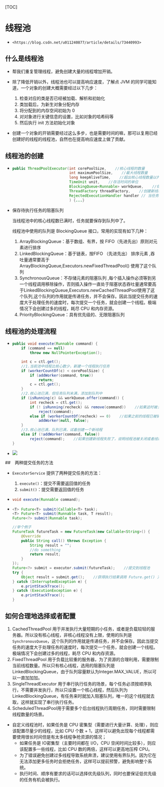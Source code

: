 [TOC]

# 线程池

* `<https://blog.csdn.net/u011240877/article/details/73440993>`

## 什么是线程池

* 帮我们重复管理线程，避免创建大量的线程增加开销。
* 除了降低开销以外，线程池也可以提高响应速度，了解点 JVM 的同学可能知道，一个对象的创建大概需要经过以下几步：

  1. 检查对应的类是否已经被加载、解析和初始化
  2. 类加载后，为新生对象分配内存
  3. 将分配到的内存空间初始为 0
  4. 对对象进行关键信息的设置，比如对象的哈希码等
  5. 然后执行 init 方法初始化对象

* 创建一个对象的开销需要经过这么多步，也是需要时间的嘛，那可以复用已经创建好的线程的线程池，自然也在提高响应速度上做了贡献。

## 线程池的创建

* ~~~java
  public ThreadPoolExecutor(int corePoolSize,    //核心线程的数量
                            int maximumPoolSize,    //最大线程数量
                            long keepAliveTime,    //超出核心线程数量以外的线程空余存活时间
                            TimeUnit unit,    //存活时间的单位
                            BlockingQueue<Runnable> workQueue,    //保存待执行任务的队列
                            ThreadFactory threadFactory,    //创建新线程使用的工厂
                            RejectedExecutionHandler handler // 当任务无法执行时的处理器，即饱和策略，
                            ) {...}
  ~~~

* 保存待执行任务的阻塞队列

  当线程池中的核心线程数已满时，任务就要保存到队列中了。

  线程池中使用的队列是 BlockingQueue 接口，常用的实现有如下几种：

  1. ArrayBlockingQueue：基于数组、有界，按 FIFO（先进先出）原则对元素进行排序
  2. LinkedBlockingQueue：基于链表，按FIFO （先进先出） 排序元素 ,吞吐量通常要高于ArrayBlockingQueue,Executors.newFixedThreadPool() 使用了这个队列
  3. SynchronousQueue：不存储元素的阻塞队列 ,每个插入操作必须等到另一个线程调用移除操作，否则插入操作一直处于阻塞状态吞吐量通常要高于LinkedBlockingQueue,Executors.newCachedThreadPool使用了这个队列,这个队列的作用就是传递任务，并不会保存。因此当提交任务的速度大于处理任务的速度时，每次提交一个任务，就会创建一个线程。极端情况下会创建过多的线程，耗尽 CPU 和内存资源。
  4. PriorityBlockingQueue：具有优先级的、无限阻塞队列

## 线程池的处理流程

* ~~~java
  public void execute(Runnable command) {
      if (command == null)
          throw new NullPointerException();
  
      int c = ctl.get();
      //1.当前池中线程比核心数少，新建一个线程执行任务
      if (workerCountOf(c) < corePoolSize) {   
          if (addWorker(command, true))
              return;
          c = ctl.get();
      }
      //2.核心池已满，但任务队列未满，添加到队列中
      if (isRunning(c) && workQueue.offer(command)) {   
          int recheck = ctl.get();
          if (! isRunning(recheck) && remove(command))    //如果这时被关闭了，拒绝任务
              reject(command);
          else if (workerCountOf(recheck) == 0)    //如果之前的线程已被销毁完，新建一个线程
              addWorker(null, false);
      }
      //3.核心池已满，队列已满，试着创建一个新线程
      else if (!addWorker(command, false))
          reject(command);    //如果创建新线程失败了，说明线程池被关闭或者线程池完全满了，拒绝任务
  }
  ~~~

* ![](https://img-blog.csdn.net/20170618213838961?watermark/2/text/aHR0cDovL2Jsb2cuY3Nkbi5uZXQvdTAxMTI0MDg3Nw==/font/5a6L5L2T/fontsize/400/fill/I0JBQkFCMA==/dissolve/70/gravity/SouthEast)

##　两种提交任务的方法

* `ExecutorService` 提供了两种提交任务的方法：
  1. `execute()`：提交不需要返回值的任务
  2. `submit()`：提交需要返回值的任务

* ~~~java
  void execute(Runnable command);
  ~~~

* ~~~java
  <T> Future<T> submit(Callable<T> task);
  <T> Future<T> submit(Runnable task, T result);
  Future<?> submit(Runnable task);
  
  //举个例子
  FutureTask futureTask = new FutureTask(new Callable<String>() {    //创建 Callable 任务
      @Override
      public String call() throws Exception {
          String result = "";
          //do something
          return result;
      }
  });
  Future<?> submit = executor.submit(futureTask);    //提交到线程池
  try {
      Object result = submit.get();    //获得执行结果调用 Future.get() 方法，这个方法会阻塞当前线程直到任务完成。
  } catch (InterruptedException e) {
      e.printStackTrace();
  } catch (ExecutionException e) {
      e.printStackTrace();
  }
  ~~~

## 如何合理地选择或者配置

1. CachedThreadPool 用于并发执行大量短期的小任务，或者是负载较轻的服务器。所以没有核心线程，非核心线程没有上限，使用的队列是 `SynchronousQueue`，这个队列的作用就是传递任务，并不会保存。因此当提交任务的速度大于处理任务的速度时，每次提交一个任务，就会创建一个线程。极端情况下会创建过多的线程，耗尽 CPU 和内存资源。
2. FixedThreadPool 用于负载比较重的服务器，为了资源的合理利用，需要限制当前线程数量。所以只有核心线程，选用的阻塞队列是 LinkedBlockingQueue，由于队列容量默认为Integer.MAX_VALUE，所以可以一直加加加。
3. SingleThreadExecutor 用于串行执行任务的场景，每个任务必须按顺序执行，不需要并发执行，所以只设置一个核心线程，然后队列为LinkedBlockingQueue，有任务来时就加入阻塞队列，唯一的这个线程就去取，这样就实现了串行执行任务。
4. ScheduledThreadPool用于需要多个后台线程执行周期任务，同时需要限制线程数量的场景。

* 自定义线程池时，如果任务是 CPU 密集型（需要进行大量计算、处理），则应该配置尽量少的线程，比如 CPU 个数 + 1，这样可以避免出现每个线程都需要使用很长时间但是有太多线程争抢资源的情况； 
  * 如果任务是 IO密集型（主要时间都在 I/O，CPU 空闲时间比较多），则应该配置多一些线程，比如 CPU 数的两倍，这样可以更高地压榨 CPU。
  * 为了错误避免创建过多线程导致系统奔溃，建议使用有界队列。因为它在无法添加更多任务时会拒绝任务，这样可以提前预警，避免影响整个系统。
  * 执行时间、顺序有要求的话可以选择优先级队列，同时也要保证低优先级的任务有机会被执行。